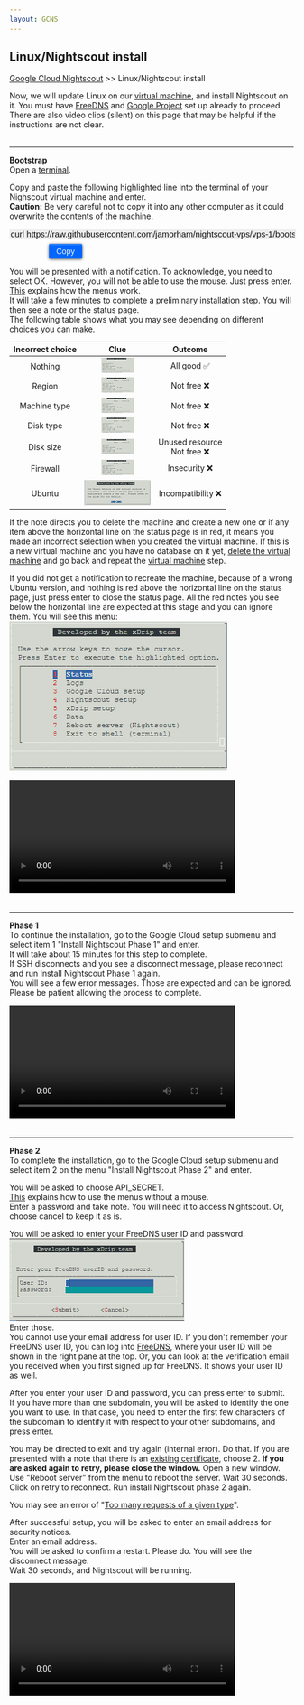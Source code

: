 ```yaml
---
layout: GCNS
---
```


## Linux/Nightscout install  
[Google Cloud Nightscout](./GoogleCloud.md) >> Linux/Nightscout install  
  
Now, we will update Linux on our [virtual machine](./NS_FreeTier.md), and install Nightscout on it.  You must have [FreeDNS](./FreeDNS.md) and [Google Project](./NS_GCProject.md) set up already to proceed.  There are also video clips (silent) on this page that may be helpful if the instructions are not clear.  
<br/>  
  
---  
  
**Bootstrap**    
Open a [terminal](./Terminal.md).  
  
Copy and paste the following highlighted line into the terminal of your Nighscout virtual machine and enter.  
**Caution:** Be very careful not to copy it into any other computer as it could overwrite the contents of the machine.  
  
<input type="text" value="curl https://raw.githubusercontent.com/jamorham/nightscout-vps/vps-1/bootstrap.sh | bash" readonly id="myInputText" style="border:none; color:#101010; background-color:#ededed; width:100%; font-size:15px">  
<button onclick="FunctionCopyText()" style="border: 1px solid #0066ff; color:#f0f0f0; background: linear-gradient(#0066ff, #0066ff); font-size:14px; background-color:#0066ff; font-weight:400; border-radius: 2px; margin-left:70px; margin-top:8px; padding:4px 12px; display:inline-block; box-shadow: inset 0px 1px 0px rgba(255,255,255,.3), 0px 1px 5px rgba(0,0,0,.7); :hover ">Copy</button>  
  
<br/>  
  
You will be presented with a notification.  To acknowledge, you need to select OK.  However, you will not be able to use the mouse.  Just press enter.  [This](./HowToMenu.md) explains how the menus work.  
It will take a few minutes to complete a preliminary installation step.  You will then see a note or the status page.  
The following table shows what you may see depending on different choices you can make.  
  
| Incorrect choice | Clue | Outcome |  
| :--------------: | :----------: | :-----: |  
| Nothing | [<img src="./images/AllGood_Icon.png">](./images/AllGood.png) | All good ✅ |  
| Region | [<img src="./images/AllGood_Icon.png">](./images/Region.png) | Not free ❌ |  
| Machine type | [<img src="./images/AllGood_Icon.png">](./images/NoMicro.png) | Not free ❌ |  
| Disk type | [<img src="./images/AllGood_Icon.png">](./images/NotStandard.png) | Not free ❌ |  
| Disk size | [<img src="./images/AllGood_Icon.png">](./images/DiskSize.png) | Unused resource <br/> Not free ❌ |  
| Firewall | [<img src="./images/AllGood_Icon.png">](./images/Firewall.png) | Insecurity ❌ |  
| Ubuntu | [<img src="./images/WrongUbuntu_Icon.png">](./images/WrongUbuntu.png) | Incompatibility ❌ |  
  
If the note directs you to delete the machine and create a new one or if any item above the horizontal line on the status page is in red, it means you made an incorrect selection when you created the virtual machine.  If this is a new virtual machine and you have no database on it yet, [delete the virtual machine](./DeleteVM.md) and go back and repeat the [virtual machine](./VirtualMachine.md) step.  
  
If you did not get a notification to recreate the machine, because of a wrong Ubuntu version, and nothing is red above the horizontal line on the status page, just press enter to close the status page.  All the red notes you see below the horizontal line are expected at this stage and you can ignore them.  You will see this menu:  
![](./images/Menu.png)  
  
<video width="400" controlsList="nodownload" src="./video/Install1.mp4" controls>  
</video>  
<br/>  
<br/>  
  
---  
  
**Phase 1**  
To continue the installation, go to the Google Cloud setup submenu and select item 1 "Install Nightscout Phase 1" and enter.  
It will take about 15 minutes for this step to complete.  
If SSH disconnects and you see a disconnect message, please reconnect and run Install Nightscout Phase 1 again.  
You will see a few error messages.  Those are expected and can be ignored.  Please be patient allowing the process to complete.  
  
<video width="400" controlsList="nodownload" src="./video/Install2.mp4" controls>  
</video>  
<br/>  
<br/>  
  
---
  
**Phase 2**  
To complete the installation, go to the Google Cloud setup submenu and select item 2 on the menu "Install Nightscout Phase 2" and enter.    
  
You will be asked to choose API_SECRET.  
[This](./HowToMenu.md) explains how to use the menus without a mouse.  
Enter a password and take note.  You will need it to access Nightscout.  Or, choose cancel to keep it as is.  
  
You will be asked to enter your FreeDNS user ID and password.  
![](./images/FreeDNS_IDPass.png)  
Enter those.  
You cannot use your email address for user ID.  If you don't remember your FreeDNS user ID, you can log into [FreeDNS](https://freedns.afraid.org/menu/), where your user ID will be shown in the right pane at the top.  Or, you can look at the verification email you received when you first signed up for FreeDNS.  It shows your user ID as well.  
  
After you enter your user ID and password, you can press enter to submit.  
If you have more than one subdomain, you will be asked to identify the one you want to use.  In that case, you need to enter the first few characters of the subdomain to identify it with respect to your other subdomains, and press enter.  
  
You may be directed to exit and try again (internal error).  Do that.  If you are presented with a note that there is an [existing certificate](./ExistingCertificate.md), choose 2.  **If you are asked again to retry, please close the window.**  Open a new window.  Use "Reboot server" from the menu to reboot the server.  Wait 30 seconds.  Click on retry to reconnect.  Run install Nightscout phase 2 again.  

You may see an error of "[Too many requests of a given type](./TooManyCertificates.md)".  
  
After successful setup, you will be asked to enter an email address for security notices.   
Enter an email address.  
You will be asked to confirm a restart.  Please do.  You will see the disconnect message.  
Wait 30 seconds, and Nightscout will be running.  
 
<video width="400" controlsList="nodownload" src="./video/Install4.mp4" controls>  
</video>  
<br/>  
<br/> 

